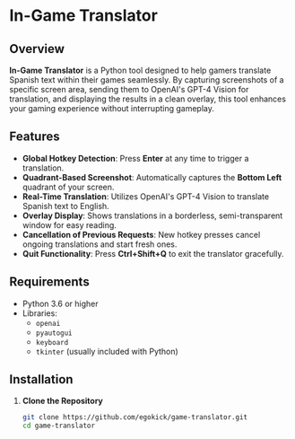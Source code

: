 # In-Game Translator

## Overview

**In-Game Translator** is a Python tool designed to help gamers translate Spanish text within their games seamlessly. By capturing screenshots of a specific screen area, sending them to OpenAI's GPT-4 Vision for translation, and displaying the results in a clean overlay, this tool enhances your gaming experience without interrupting gameplay.

## Features

- **Global Hotkey Detection**: Press **Enter** at any time to trigger a translation.
- **Quadrant-Based Screenshot**: Automatically captures the **Bottom Left** quadrant of your screen.
- **Real-Time Translation**: Utilizes OpenAI's GPT-4 Vision to translate Spanish text to English.
- **Overlay Display**: Shows translations in a borderless, semi-transparent window for easy reading.
- **Cancellation of Previous Requests**: New hotkey presses cancel ongoing translations and start fresh ones.
- **Quit Functionality**: Press **Ctrl+Shift+Q** to exit the translator gracefully.

## Requirements

- Python 3.6 or higher
- Libraries:
  - `openai`
  - `pyautogui`
  - `keyboard`
  - `tkinter` (usually included with Python)

## Installation

1. **Clone the Repository**

   ```bash
   git clone https://github.com/egokick/game-translator.git
   cd game-translator
